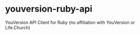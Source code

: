 # youversion-ruby-api
YouVersion API Client for Ruby (no affiliation with YouVersion or Life.Church)
